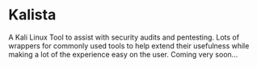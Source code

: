 Kalista
=======

A Kali Linux Tool to assist with security audits and pentesting. Lots of wrappers for commonly used tools to help extend their usefulness while making a lot of the experience easy on the user. Coming very soon...
